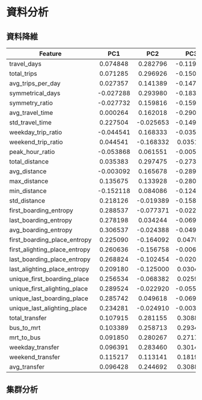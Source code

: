 # 資料分析

## 資料降維


| Feature                       |    PC1    |    PC2    |    PC3    |    PC4    |    PC5    |
| ----------------------------- | :-------: | :-------: | :-------: | :-------: | :-------: |
| travel_days                   | 0.074848  | 0.282796  | -0.119480 | -0.278332 | 0.024753  |
| total_trips                   | 0.071285  | 0.296926  | -0.150977 | -0.268482 | -0.095833 |
| avg_trips_per_day             | 0.027357  | 0.141389  | -0.147019 | -0.052192 | -0.414660 |
| symmetrical_days              | -0.027288 | 0.293980  | -0.183776 | -0.228639 | -0.163773 |
| symmetry_ratio                | -0.027732 | 0.159816  | -0.159616 | -0.115679 | -0.247469 |
| avg_travel_time               | 0.000264  | 0.162018  | -0.290944 | 0.335231  | 0.168572  |
| std_travel_time               | 0.227504  | -0.025653 | -0.149048 | 0.198276  | -0.136633 |
| weekday_trip_ratio            | -0.044541 | 0.168333  | -0.035165 | -0.225991 | 0.441857  |
| weekend_trip_ratio            | 0.044541  | -0.168332 | 0.035157  | 0.225989  | -0.441855 |
| peak_hour_ratio               | -0.053868 | 0.061551  | -0.005550 | -0.183756 | 0.114912  |
| total_distance                | 0.035383  | 0.297475  | -0.273886 | 0.035607  | 0.038432  |
| avg_distance                  | -0.003092 | 0.165678  | -0.289710 | 0.345842  | 0.168331  |
| max_distance                  | 0.135675  | 0.133928  | -0.280228 | 0.306150  | 0.052734  |
| min_distance                  | -0.152118 | 0.084086  | -0.124452 | 0.261218  | 0.247421  |
| std_distance                  | 0.218126  | -0.019389 | -0.158374 | 0.213428  | -0.126825 |
| first_boarding_entropy        | 0.288537  | -0.077371 | -0.022348 | -0.059241 | 0.012784  |
| last_boarding_entropy         | 0.278198  | 0.034244  | -0.069781 | -0.154541 | 0.025303  |
| avg_boarding_entropy          | 0.306537  | -0.024388 | -0.049358 | -0.114682 | 0.020469  |
| first_boarding_place_entropy  | 0.225090  | -0.164092 | 0.047021  | 0.045524  | 0.183025  |
| first_alighting_place_entropy | 0.260636  | -0.156758 | -0.006790 | 0.049579  | 0.012067  |
| last_boarding_place_entropy   | 0.268824  | -0.102454 | -0.020367 | 0.017393  | -0.003434 |
| last_alighting_place_entropy  | 0.209180  | -0.125000 | 0.030430  | -0.008440 | 0.225620  |
| unique_first_boarding_place   | 0.256534  | -0.068382 | 0.025942  | -0.052357 | 0.149767  |
| unique_first_alighting_place  | 0.289524  | -0.022920 | -0.055341 | -0.084783 | -0.051393 |
| unique_last_boarding_place    | 0.285742  | 0.049618  | -0.069275 | -0.112814 | -0.070003 |
| unique_last_alighting_place   | 0.234281  | -0.024910 | -0.003030 | -0.106229 | 0.181134  |
| total_transfer                | 0.107915  | 0.281155  | 0.308880  | 0.120038  | -0.002115 |
| bus_to_mrt                    | 0.103389  | 0.258713  | 0.293466  | 0.104329  | 0.000615  |
| mrt_to_bus                    | 0.091850  | 0.280267  | 0.271741  | 0.112220  | -0.005077 |
| weekday_transfer              | 0.096391  | 0.283460  | 0.301454  | 0.110430  | 0.022430  |
| weekend_transfer              | 0.115217  | 0.113141  | 0.181912  | 0.109590  | -0.142955 |
| avg_transfer                  | 0.096428  | 0.244692  | 0.308819  | 0.156826  | 0.002471  |

## 集群分析
